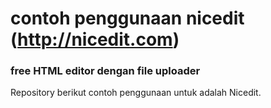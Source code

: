 # contoh penggunaan nicedit (http://nicedit.com)
### free HTML editor dengan file uploader
Repository berikut contoh penggunaan untuk adalah Nicedit.
